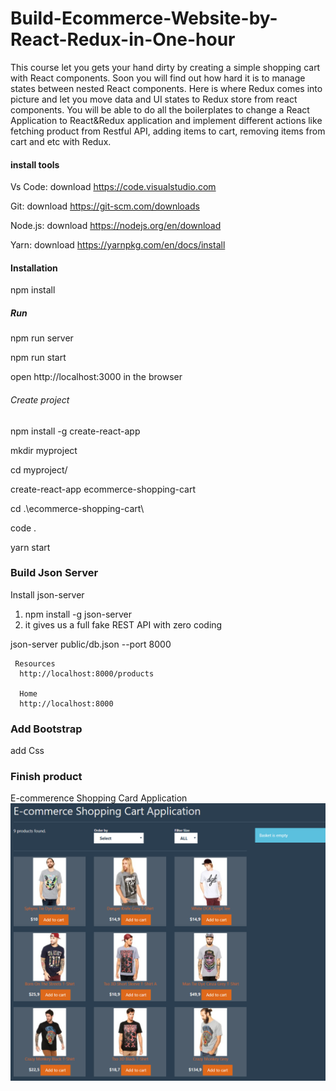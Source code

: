 # Build-Ecommerce-Website-by-React-Redux-in-One-hour

This course let you gets your hand dirty by creating a simple shopping cart with React components. Soon you will find out how hard it is to manage states between nested React components. Here is where Redux comes into picture and let you move data and UI states to Redux store from react components. You will be able to do all the boilerplates to change a React Application to React&Redux application and implement different actions like fetching product from Restful API, adding items to cart, removing items from cart and etc with Redux.

#### install tools

Vs Code: download https://code.visualstudio.com

Git: download https://git-scm.com/downloads

Node.js: download https://nodejs.org/en/download

Yarn: download https://yarnpkg.com/en/docs/install


#### Installation

npm install

##### Run

npm run server

npm run start

open http://localhost:3000 in the browser

###### Create project

npm install -g create-react-app

mkdir myproject

cd myproject/

create-react-app ecommerce-shopping-cart

cd .\ecommerce-shopping-cart\

code .

yarn start

### Build Json Server

Install json-server
1. npm install -g json-server
2. it gives us a full fake REST API with zero coding

json-server public/db.json --port 8000

```
 Resources
  http://localhost:8000/products

  Home
  http://localhost:8000
  ```

  ### Add Bootstrap

  add Css

### Finish product

E-commerence Shopping Card Application
![Screenshot](mainpage.png)